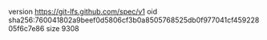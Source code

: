 version https://git-lfs.github.com/spec/v1
oid sha256:760041802a9beef0d5806cf3b0a8505768525db0f977041cf45922805f6c7e86
size 9308
